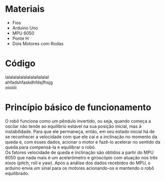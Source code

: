 
<html lang="en-US">

  <head>
    <meta charset='utf-8'>
    <meta http-equiv="X-UA-Compatible" content="chrome=1">
    <meta name="viewport" content="width=device-width,maximum-scale=2">
    <meta name="description" content="Projeto : megazord">

    
   <title>Página do Projeto| balao</title>


  </head>

  <body>




  <p><strong><h1>Materiais</h1></strong></p>

  <ul>
    <li>Fios</li>
    <li>Arduino Uno</li>
    <li>MPU 6050</li>
    <li>Ponte H</li>  
    <li>Dois Motores com Rodas</li>
  
  </ul>

  <p><h1><strong>Código</strong></h1>

  lalalalalalalalalallalalal<br>
  ahfadshfaskdhfdsjfhsjg<br>
  oioiiiii<br>

  <p><strong><h1>Princípio básico de funcionamento</h1></strong></p>
 <p>   O robô funciona como um pêndulo invertido, ou seja, quando começa 
 a oscilar não tende ao equilíbrio estável na sua posição inicial, mas à
 instabilidade. Para que ele permaneça, então, em seu estado inicial há de se  
 reconhecer a velocidade com que ele cai e a inclinação no momento da queda e,
 com esses dados, acionar o motor e fazê-lo acelerar no sentido da queda para 
 compensá-la e equilibrar o robô. <br>
	Os fatores velocidade de queda e inclinação são obtidos a partir do MPU
6050 que nada mais é um acelerômetro e giroscópio com atuação nos três
eixos (pitch, roll e yaw). Após a análise dos dados recebidos do MPU, o arduino 
envia um sinal para os motores acionando-os e mantendo o robô equilibrado. </p>

  </p>


  





    
  </body>
</html>

